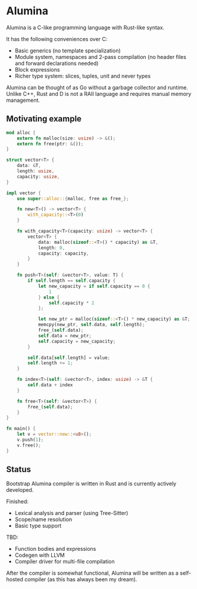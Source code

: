 # Alumina

Alumina is a C-like programming language with Rust-like syntax.

It has the following conveniences over C:

- Basic generics (no template specialization)
- Module system, namespaces and 2-pass compilation (no header files and forward declarations needed)
- Block expressions
- Richer type system: slices, tuples, unit and never types

Alumina can be thought of as Go without a garbage collector and runtime. Unlike C++, Rust and D is not a RAII language and requires manual memory management.

## Motivating example

```rust
mod alloc {
    extern fn malloc(size: usize) -> &();
    extern fn free(ptr: &());
}

struct vector<T> {
    data: &T,
    length: usize,
    capacity: usize,
}

impl vector {
    use super::alloc::{malloc, free as free_};

    fn new<T>() -> vector<T> {
        with_capacity::<T>(0)
    }

    fn with_capacity<T>(capacity: usize) -> vector<T> {
        vector<T> {
            data: malloc(sizeof::<T>() * capacity) as &T,
            length: 0,
            capacity: capacity,
        }
    }

    fn push<T>(self: &vector<T>, value: T) {
        if self.length == self.capacity {
            let new_capacity = if self.capacity == 0 { 
                1
            } else {
                self.capacity * 2
            };

            let new_ptr = malloc(sizeof::<T>() * new_capacity) as &T;
            memcpy(new_ptr, self.data, self.length);
            free_(self.data);
            self.data = new_ptr;
            self.capacity = new_capacity;
        }

        self.data[self.length] = value;
        self.length += 1;
    }

    fn index<T>(self: &vector<T>, index: usize) -> &T {
        self.data + index
    }

    fn free<T>(self: &vector<T>) {
        free_(self.data);
    }
}

fn main() {
    let v = vector::new::<u8>();
    v.push(1);
    v.free();
}
```

## Status 

Bootstrap Alumina compiler is written in Rust and is currently actively developed.

Finished:
- Lexical analysis and parser (using Tree-Sitter)
- Scope/name resolution
- Basic type support

TBD:
- Function bodies and expressions
- Codegen with LLVM
- Compiler driver for multi-file compilation

After the compiler is somewhat functional, Alumina will be written as a self-hosted compiler (as this has always been my dream).


